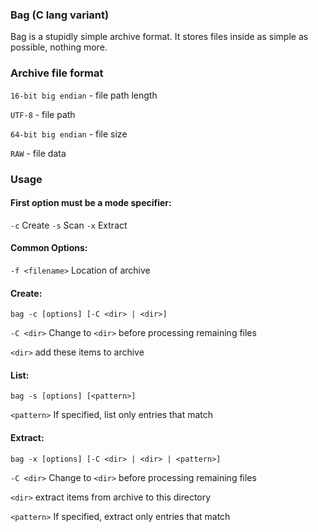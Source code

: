 ### Bag (C lang variant)
Bag is a stupidly simple archive format. 
It stores files inside as simple as possible, nothing more.

### Archive file format
`16-bit big endian` - file path length

`UTF-8` - file path

`64-bit big endian` - file size

`RAW` - file data

### Usage
#### First option must be a mode specifier:

  `-c` Create  `-s` Scan  `-x` Extract
  
#### Common Options:

  `-f <filename>`  Location of archive
  
#### Create: 
  `bag -c [options] [-C <dir> | <dir>]`

  `-C <dir>`  Change to `<dir>` before processing remaining files
  
  `<dir>`  add these items to archive
  
#### List: 
  `bag -s [options] [<pattern>]`

  `<pattern>`  If specified, list only entries that match
  
#### Extract: 
  `bag -x [options] [-C <dir> | <dir> | <pattern>]`

  `-C <dir>`  Change to `<dir>` before processing remaining files
  
  `<dir>`  extract items from archive to this directory
  
  `<pattern>`  If specified, extract only entries that match
